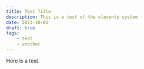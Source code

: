 ```yaml
---
title: Test Title
description: This is a test of the eleventy system
date: 2023-10-01
draft: true
tags:
    - test
    - another
---
```


Here is a test.